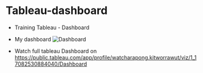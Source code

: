 # Tableau-dashboard

- Training Tableau - Dashboard
- My dashboard
![Dashboard](https://github.com/kwatcharapong2543/Tableau-dashboard/assets/158846091/274996a8-cf6c-4448-abe0-846413bce035)







  
- Watch full tableau Dashboard on  https://public.tableau.com/app/profile/watcharapong.kitworrawut/viz/1_17082530884040/Dashboard

